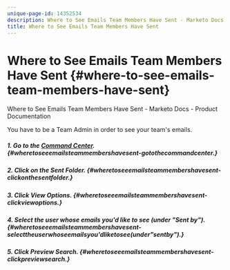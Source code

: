 ```yaml
---
unique-page-id: 14352534
description: Where to See Emails Team Members Have Sent - Marketo Docs - Product Documentation
title: Where to See Emails Team Members Have Sent
---
```


# Where to See Emails Team Members Have Sent {#where-to-see-emails-team-members-have-sent}

Where to See Emails Team Members Have Sent - Marketo Docs - Product Documentation

You have to be a Team Admin in order to see your team's emails.

##### 1. Go to the [Command Center](http://toutapp.com/next#emails/command_center). {#wheretoseeemailsteammembershavesent-gotothecommandcenter.}

##### 2. Click on the Sent Folder. {#wheretoseeemailsteammembershavesent-clickonthesentfolder.}

##### 3. Click View Options. {#wheretoseeemailsteammembershavesent-clickviewoptions.}

##### 4. Select the user whose emails you'd like to see (under "Sent by"). {#wheretoseeemailsteammembershavesent-selecttheuserwhoseemailsyou'dliketosee(under"sentby").}

##### 5. Click Preview Search. {#wheretoseeemailsteammembershavesent-clickpreviewsearch.}

